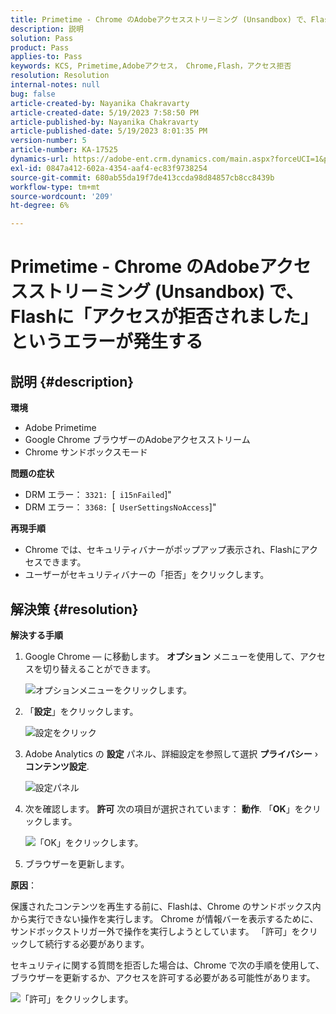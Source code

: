 ```yaml
---
title: Primetime - Chrome のAdobeアクセスストリーミング (Unsandbox) で、Flashに「アクセスが拒否されました」というエラーが発生する
description: 説明
solution: Pass
product: Pass
applies-to: Pass
keywords: KCS, Primetime,Adobeアクセス， Chrome,Flash，アクセス拒否
resolution: Resolution
internal-notes: null
bug: false
article-created-by: Nayanika Chakravarty
article-created-date: 5/19/2023 7:58:50 PM
article-published-by: Nayanika Chakravarty
article-published-date: 5/19/2023 8:01:35 PM
version-number: 5
article-number: KA-17525
dynamics-url: https://adobe-ent.crm.dynamics.com/main.aspx?forceUCI=1&pagetype=entityrecord&etn=knowledgearticle&id=59412f8d-7ff6-ed11-8848-6045bd006a22
exl-id: 0847a412-602a-4354-aaf4-ec83f9738254
source-git-commit: 680ab55da19f7de413ccda98d84857cb8cc8439b
workflow-type: tm+mt
source-wordcount: '209'
ht-degree: 6%

---
```


# Primetime - Chrome のAdobeアクセスストリーミング (Unsandbox) で、Flashに「アクセスが拒否されました」というエラーが発生する

## 説明 {#description}


<b>環境</b>

- Adobe Primetime
- Google Chrome ブラウザーのAdobeアクセスストリーム
- Chrome サンドボックスモード


<b>問題の症状</b>

- DRM エラー： `3321: `[` i15nFailed`]&quot;
- DRM エラー： `3368: `[` UserSettingsNoAccess`]&quot;


<b>再現手順</b>

- Chrome では、セキュリティバナーがポップアップ表示され、Flashにアクセスできます。
- ユーザーがセキュリティバナーの「拒否」をクリックします。



## 解決策 {#resolution}


<b>解決する手順</b>

1. Google Chrome — に移動します。 <b>オプション</b> メニューを使用して、アクセスを切り替えることができます。


   ![オプションメニューをクリックします。](https://helpx.adobe.com/content/dam/help/en/adobe-access/kb/error-3321/jcr%3acontent/main-pars/procedure/proc_par/step_0/step_par/image/setting_menu.png "オプションメニューをクリックします。")
2. 「<b>設定</b>」をクリックします。





   ![設定をクリック](https://helpx.adobe.com/content/dam/help/en/adobe-access/kb/error-3321/jcr%3acontent/main-pars/procedure/proc_par/step_1/step_par/image/3.jpg "設定をクリック")
3. Adobe Analytics の <b>設定</b> パネル、詳細設定を参照して選択 <b>プライバシー</b> › <b>コンテンツ設定</b>.

   ![設定パネル](https://helpx.adobe.com/content/dam/help/en/adobe-access/kb/error-3321/jcr%3acontent/main-pars/procedure/proc_par/step_2/step_par/image/5.jpg "設定パネル")
4. 次を確認します。 <b>許可</b> 次の項目が選択されています： <b>動作</b>. 「<b>OK</b>」をクリックします。





   ![「OK」をクリックします。](https://helpx.adobe.com/content/dam/help/en/adobe-access/kb/error-3321/jcr%3acontent/main-pars/procedure/proc_par/step_3/step_par/image/unsandbox_settings.png "「OK」をクリックします。")
5. ブラウザーを更新します。


<b>原因</b>：

保護されたコンテンツを再生する前に、Flashは、Chrome のサンドボックス内から実行できない操作を実行します。 Chrome が情報バーを表示するために、サンドボックストリガー外で操作を実行しようとしています。 「許可」をクリックして続行する必要があります。

セキュリティに関する質問を拒否した場合は、Chrome で次の手順を使用して、ブラウザーを更新するか、アクセスを許可する必要がある可能性があります。

![「許可」をクリックします。](https://helpx.adobe.com/content/dam/help/en/adobe-access/kb/error-3321/jcr%3acontent/main-pars/image/chrome_infobar.png "「許可」をクリックします。")
